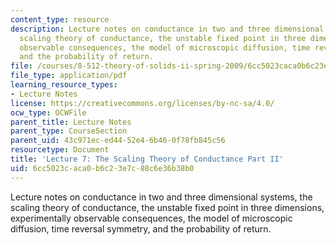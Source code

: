 ```yaml
---
content_type: resource
description: Lecture notes on conductance in two and three dimensional systems, the
  scaling theory of conductance, the unstable fixed point in three dimensions, experimentally
  observable consequences, the model of microscopic diffusion, time reversal symmetry,
  and the probability of return.
file: /courses/8-512-theory-of-solids-ii-spring-2009/6cc5023caca0b6c23e7c88c6e36b38b0_MIT8_512s09_lec07_rev.pdf
file_type: application/pdf
learning_resource_types:
- Lecture Notes
license: https://creativecommons.org/licenses/by-nc-sa/4.0/
ocw_type: OCWFile
parent_title: Lecture Notes
parent_type: CourseSection
parent_uid: 43c971ec-ed44-52e4-6b46-0f78fb845c56
resourcetype: Document
title: 'Lecture 7: The Scaling Theory of Conductance Part II'
uid: 6cc5023c-aca0-b6c2-3e7c-88c6e36b38b0
---
```

Lecture notes on conductance in two and three dimensional systems, the scaling theory of conductance, the unstable fixed point in three dimensions, experimentally observable consequences, the model of microscopic diffusion, time reversal symmetry, and the probability of return.